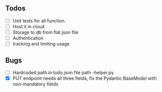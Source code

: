 ## Todos
- [ ] Unit tests for all function.
- [ ] Host it in cloud
- [ ] Storage to db from flat json file
- [ ] Authentication 
- [ ] tracking and limiting usage 

## Bugs

- [ ] Hardcoded path in todo.json file path -helper.py 
- [x] PUT endpoint needs all three fields, fix the Pydantic BaseModel with non-mandatory fields